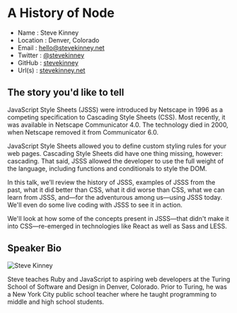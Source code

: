 # A History of Node

* Name      : Steve Kinney
* Location  : Denver, Colorado
* Email     : hello@stevekinney.net
* Twitter   : [@stevekinney](http://twitter.com/stevekinney)
* GitHub    : [stevekinney](http://github.com/stevekinney)
* Url(s)    : [stevekinney.net](http://stevekinney.net)

## The story you'd like to tell

JavaScript Style Sheets (JSSS) were introduced by Netscape in 1996 as a competing specification to Cascading Style Sheets (CSS). Most recently, it was available in Netscape Communicator 4.0. The technology died in 2000, when Netscape removed it from Communicator 6.0.

JavaScript Style Sheets allowed you to define custom styling rules for your web pages. Cascading Style Sheets did have one thing missing, however: cascading. That said, JSSS allowed the developer to use the full weight of the language, including functions and conditionals to style the DOM.

In this talk, we’ll review the history of JSSS, examples of JSSS from the past, what it did better than CSS, what it did worse than CSS, what we can learn from JSSS, and—for the adventurous among us—using JSSS today. We'll even do some live coding with JSSS to see it in action.

We'll look at how some of the concepts present in JSSS—that didn't make it into CSS—re-emerged in technologies like React as well as Sass and LESS.

## Speaker Bio

![Steve Kinney](https://dl.dropboxusercontent.com/u/505445/stevekinney-256.png)

Steve teaches Ruby and JavaScript to aspiring web developers at the Turing School of Software and Design in Denver, Colorado. Prior to Turing, he was a New York City public school teacher where he taught programming to middle and high school students.
